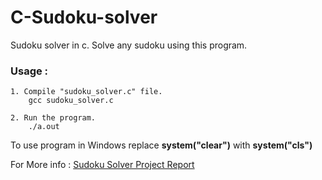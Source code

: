 # C-Sudoku-solver
Sudoku solver in c. Solve any sudoku using this program.


<h3>Usage :</h3> 

    1. Compile "sudoku_solver.c" file.
        gcc sudoku_solver.c
    
    2. Run the program.
        ./a.out
        
To use program in Windows  replace <b>system("clear")</b> with <b>system("cls")</b>

For More info : [Sudoku Solver Project Report](http://wecodelicious.net/sudoku_solver_project_report.html")
